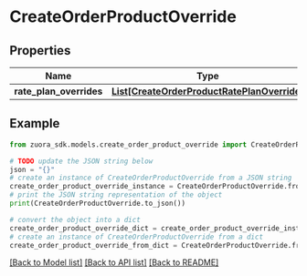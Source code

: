 # CreateOrderProductOverride


## Properties

Name | Type | Description | Notes
------------ | ------------- | ------------- | -------------
**rate_plan_overrides** | [**List[CreateOrderProductRatePlanOverride]**](CreateOrderProductRatePlanOverride.md) |  | [optional] 

## Example

```python
from zuora_sdk.models.create_order_product_override import CreateOrderProductOverride

# TODO update the JSON string below
json = "{}"
# create an instance of CreateOrderProductOverride from a JSON string
create_order_product_override_instance = CreateOrderProductOverride.from_json(json)
# print the JSON string representation of the object
print(CreateOrderProductOverride.to_json())

# convert the object into a dict
create_order_product_override_dict = create_order_product_override_instance.to_dict()
# create an instance of CreateOrderProductOverride from a dict
create_order_product_override_from_dict = CreateOrderProductOverride.from_dict(create_order_product_override_dict)
```
[[Back to Model list]](../README.md#documentation-for-models) [[Back to API list]](../README.md#documentation-for-api-endpoints) [[Back to README]](../README.md)



